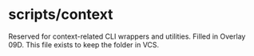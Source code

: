 # scripts/context
Reserved for context-related CLI wrappers and utilities.
Filled in Overlay 09D. This file exists to keep the folder in VCS.
